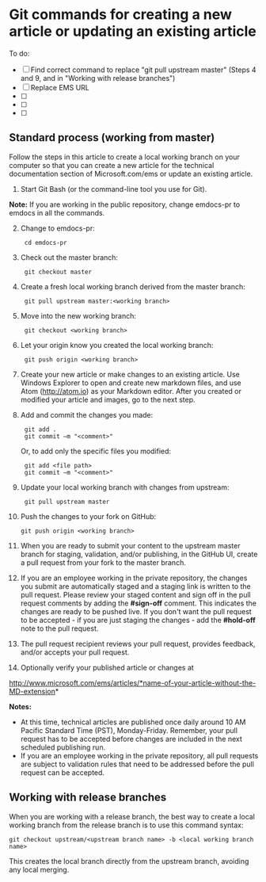 <properties
	title="" 
	pageTitle="Git commands for creating a new article or updating an existing article" 
	description="Steps for working with the Azure technical content GitHub repositories." 
	metaKeywords="" 
	services="" 
	solutions="" 
	documentationCenter="" 
	authors="v-jocgar" 
	videoId="" 
	scriptId="" 
	manager="robmazz" />

<tags 
	ms.service="contributor-guide" 
	ms.devlang="" 
	ms.topic="article" 
	ms.tgt_pltfrm="" 
	ms.workload="" 
	ms.date="02/19/2016" 
	ms.author="v-jocgar" />

# Git commands for creating a new article or updating an existing article
To do:
- [ ] Find correct command to replace "git pull upstream master" (Steps 4 and 9, and in "Working with release branches")
- [ ] Replace EMS URL
- [ ] 
- [ ] 
- [ ] 


## Standard process (working from master)
Follow the steps in this article to create a local working branch on your computer so that you can create a new article for the technical documentation section of Microsoft.com/ems or update an existing article.

1. Start Git Bash (or the command-line tool you use for Git).

 **Note:** If you are working in the public repository, change emdocs-pr to emdocs in all the commands.

2. Change to emdocs-pr:

        cd emdocs-pr
		
3. Check out the master branch:

        git checkout master

4. Create a fresh local working branch derived from the master branch:

        git pull upstream master:<working branch>

5. Move into the new working branch:

        git checkout <working branch>

6. Let your origin know you created the local working branch:

        git push origin <working branch>

7. Create your new article or make changes to an existing article. Use Windows Explorer to open and create new markdown files, and use Atom (http://atom.io) as your Markdown editor. After you created or modified your article and images, go to the next step.

8. Add and commit the changes you made:

        git add .
        git commit –m "<comment>"
        
   Or, to add only the specific files you modified:

        git add <file path>
        git commit –m "<comment>"

9. Update your local working branch with changes from upstream:

        git pull upstream master

10. Push the changes to your fork on GitHub:

        git push origin <working branch>

12. When you are ready to submit your content to the upstream master branch for staging, validation, and/or publishing, in the GitHub UI, create a pull request from your fork to the master branch.

13. If you are an employee working in the private repository, the changes you submit are automatically staged and a staging link is written to the pull request. Please review your staged content and sign off in the pull request comments by adding the **#sign-off** comment.  This indicates the changes are ready to be pushed live.  If you don't want the pull request to be accepted - if you are just staging the changes - add the **#hold-off** note to the pull request.

14. The pull request recipient reviews your pull request, provides feedback, and/or accepts your pull request. 

15. Optionally verify your published article or changes at

 http://www.microsoft.com/ems/articles/*name-of-your-article-without-the-MD-extension*

**Notes:**

- At this time, technical articles are published once daily around 10 AM Pacific Standard Time (PST), Monday-Friday. Remember, your pull request has to be accepted before changes are included in the next scheduled publishing run.
- If you are an employee working in the private repository, all pull requests are subject to validation rules that need to be addressed before the pull request can be accepted. 

## Working with release branches

When you are working with a release branch, the best way to create a local working branch from the release branch is to use this command syntax:

    git checkout upstream/<upstream branch name> -b <local working branch name>

This creates the local branch directly from the upstream branch, avoiding any local merging.

